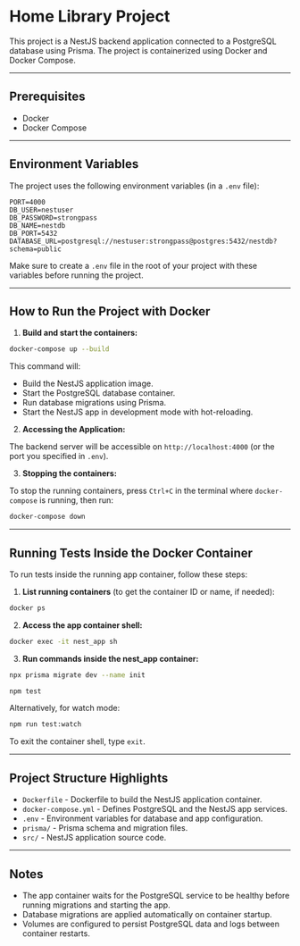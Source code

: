 # Home Library Project

This project is a NestJS backend application connected to a PostgreSQL database using Prisma. The project is
containerized using Docker and Docker Compose.

---

## Prerequisites

- Docker
- Docker Compose

---

## Environment Variables

The project uses the following environment variables (in a `.env` file):

```
PORT=4000
DB_USER=nestuser
DB_PASSWORD=strongpass
DB_NAME=nestdb
DB_PORT=5432
DATABASE_URL=postgresql://nestuser:strongpass@postgres:5432/nestdb?schema=public
```

Make sure to create a `.env` file in the root of your project with these variables before running the project.

---

## How to Run the Project with Docker

1. **Build and start the containers:**

```bash
docker-compose up --build
```

This command will:

- Build the NestJS application image.
- Start the PostgreSQL database container.
- Run database migrations using Prisma.
- Start the NestJS app in development mode with hot-reloading.

2. **Accessing the Application:**

The backend server will be accessible on `http://localhost:4000` (or the port you specified in `.env`).

3. **Stopping the containers:**

To stop the running containers, press `Ctrl+C` in the terminal where `docker-compose` is running, then run:

```bash
docker-compose down
```

---

## Running Tests Inside the Docker Container

To run tests inside the running app container, follow these steps:

1. **List running containers** (to get the container ID or name, if needed):

```bash
docker ps
```

2. **Access the app container shell:**

```bash
docker exec -it nest_app sh
```

3. **Run commands inside the nest_app container:**

```bash
npx prisma migrate dev --name init
```

```bash
npm test
```

Alternatively, for watch mode:

```bash
npm run test:watch
```

To exit the container shell, type `exit`.

---

## Project Structure Highlights

- `Dockerfile` - Dockerfile to build the NestJS application container.
- `docker-compose.yml` - Defines PostgreSQL and the NestJS app services.
- `.env` - Environment variables for database and app configuration.
- `prisma/` - Prisma schema and migration files.
- `src/` - NestJS application source code.

---

## Notes

- The app container waits for the PostgreSQL service to be healthy before running migrations and starting the app.
- Database migrations are applied automatically on container startup.
- Volumes are configured to persist PostgreSQL data and logs between container restarts.

